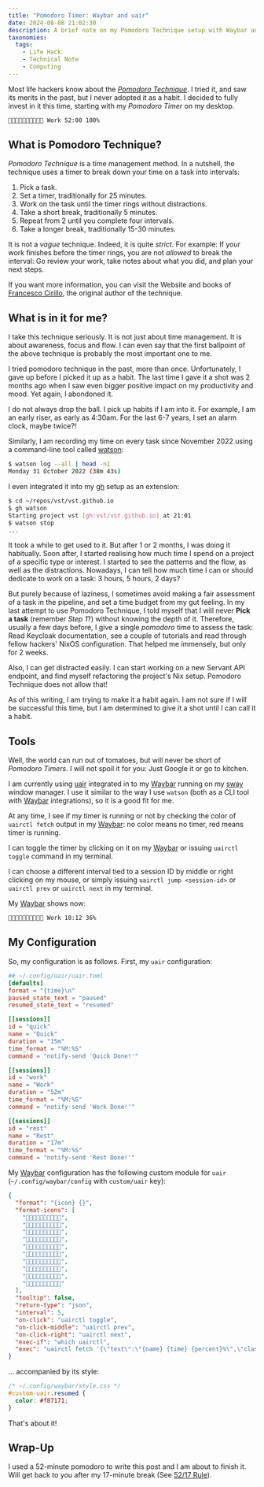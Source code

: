 ```yaml
---
title: "Pomodoro Timer: Waybar and uair"
date: 2024-08-08 21:02:30
description: A brief note on my Pomodoro Technique setup with Waybar and uair.
taxonomies:
  tags:
    - Life Hack
    - Technical Note
    - Computing
---
```


Most life hackers know about the _[Pomodoro Technique]_. I tried it, and saw its
merits in the past, but I never adopted it as a habit. I decided to fully invest
in it this time, starting with my _Pomodoro Timer_ on my desktop.

<!-- more -->

```txt
 Work 52:00 100%
```

## What is Pomodoro Technique?

_Pomodoro Technique_ is a time management method. In a nutshell, the technique
uses a timer to break down your time on a task into intervals:

1. Pick a task.
2. Set a timer, traditionally for 25 minutes.
3. Work on the task until the timer rings without distractions.
4. Take a short break, traditionally 5 minutes.
5. Repeat from 2 until you complete four intervals.
6. Take a longer break, traditionally 15-30 minutes.

It is not a _vague_ technique. Indeed, it is quite _strict_. For example: If
your work finishes before the timer rings, you are not _allowed_ to break the
interval: Go review your work, take notes about what you did, and plan your next
steps.

If you want more information, you can visit the Website and books of
[Francesco Cirillo](https://www.francescocirillo.com), the original author of
the technique.

## What is in it for me?

I take this technique seriously. It is not just about time management. It is
about awareness, focus and flow. I can even say that the first ballpoint of the
above technique is probably the most important one to me.

I tried pomodoro technique in the past, more than once. Unfortunately, I gave up
before I picked it up as a habit. The last time I gave it a shot was 2 months
ago when I saw even bigger positive impact on my productivity and mood. Yet
again, I abondoned it.

I do not always drop the ball. I pick up habits if I am into it. For example, I
am an early riser, as early as 4:30am. For the last 6-7 years, I set an alarm
clock, maybe twice?!

Similarly, I am recording my time on every task since November 2022 using a
command-line tool called [watson]:

```sh
$ watson log --all | head -n1
Monday 31 October 2022 (38m 43s)
```

I even integrated it into my [gh] setup as an extension:

```sh
$ cd ~/repos/vst/vst.github.io
$ gh watson
Starting project vst [gh:vst/vst.github.io] at 21:01
$ watson stop
...
```

It took a while to get used to it. But after 1 or 2 months, I was doing it
habitually. Soon after, I started realising how much time I spend on a project
of a specific type or interest. I started to see the patterns and the flow, as
well as the distractions. Nowadays, I can tell how much time I can or should
dedicate to work on a task: 3 hours, 5 hours, 2 days?

But purely because of laziness, I sometimes avoid making a fair assessment of a
task in the pipeline, and set a time budget from my gut feeling. In my last
attempt to use Pomodoro Technique, I told myself that I will never **Pick a
task** (remember _Step 1_?) without knowing the depth of it. Therefore, usually
a few days before, I give a single _pomodoro_ time to assess the task: Read
Keycloak documentation, see a couple of tutorials and read through fellow
hackers' NixOS configuration. That helped me immensely, but only for 2 weeks.

Also, I can get distracted easily. I can start working on a new Servant API
endpoint, and find myself refactoring the project's Nix setup. Pomodoro
Technique does not allow that!

As of this writing, I am trying to make it a habit again. I am not sure if I
will be successful this time, but I am determined to give it a shot until I can
call it a habit.

## Tools

Well, the world can run out of tomatoes, but will never be short of _Pomodoro
Timers_. I will not spoil it for you: Just Google it or go to kitchen.

I am currently using [uair] integrated in to my [Waybar] running on my [sway]
window manager. I use it similar to the way I use `watson` (both as a CLI tool
with [Waybar] integrations), so it is a good fit for me.

At any time, I see if my timer is running or not by checking the color of
`uairctl fetch` output in my [Waybar]: no color means no timer, red means timer
is running.

I can toggle the timer by clicking on it on my [Waybar] or issuing
`uairctl toggle` command in my terminal.

I can choose a different interval tied to a session ID by middle or right
clicking on my mouse, or simply issuing `uairctl jump <session-id>` or
`uairctl prev` or `uairctl next` in my terminal.

My [Waybar] shows now:

```txt
 Work 18:12 36%
```

## My Configuration

So, my configuration is as follows. First, my `uair` configuration:

```toml
## ~/.config/uair/uair.toml
[defaults]
format = "{time}\n"
paused_state_text = "paused"
resumed_state_text = "resumed"

[[sessions]]
id = "quick"
name = "Quick"
duration = "15m"
time_format = "%M:%S"
command = "notify-send 'Quick Done!'"

[[sessions]]
id = "work"
name = "Work"
duration = "52m"
time_format = "%M:%S"
command = "notify-send 'Work Done!'"

[[sessions]]
id = "rest"
name = "Rest"
duration = "17m"
time_format = "%M:%S"
command = "notify-send 'Rest Done!'"
```

My [Waybar] configuration has the following custom module for `uair`
(`~/.config/waybar/config` with `custom/uair` key):

```json
{
  "format": "{icon} {}",
  "format-icons": [
    "",
    "",
    "",
    "",
    "",
    "",
    "",
    "",
    "",
    ""
  ],
  "tooltip": false,
  "return-type": "json",
  "interval": 5,
  "on-click": "uairctl toggle",
  "on-click-middle": "uairctl prev",
  "on-click-right": "uairctl next",
  "exec-if": "which uairctl",
  "exec": "uairctl fetch '{\"text\":\"{name} {time} {percent}%\",\"class\":\"{state}\",\"percentage\":{percent}}'"
}
```

... accompanied by its style:

```css
/* ~/.config/waybar/style.css */
#custom-uair.resumed {
  color: #f87171;
}
```

That's about it!

## Wrap-Up

I used a 52-minute pomodoro to write this post and I am about to finish it. Will
get back to you after my 17-minute break (See [52/17 Rule]).

<!-- REFERENCES -->

[Pomodoro Technique]: https://en.wikipedia.org/wiki/Pomodoro_Technique
[watson]: https://tailordev.github.io/Watson/
[gh]: https://cli.github.com
[uair]: https://github.com/metent/uair
[Waybar]: https://github.com/Alexays/Waybar
[sway]: https://swaywm.org
[52/17 Rule]:
  https://www.themuse.com/advice/the-rule-of-52-and-17-its-random-but-it-ups-your-productivity
